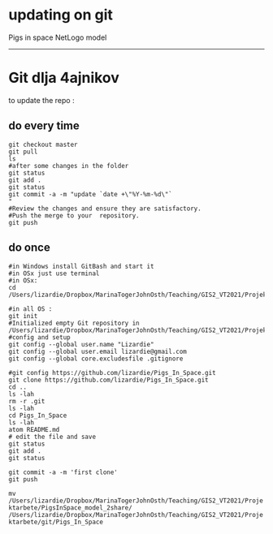 # updating on git

Pigs in space NetLogo model



---
# Git dlja 4ajnikov
to update the repo :

## do every time

```
git checkout master
git pull
ls
#after some changes in the folder
git status
git add .
git status
git commit -a -m "update `date +\"%Y-%m-%d\"`
"
#Review the changes and ensure they are satisfactory.
#Push the merge to your  repository.
git push
```


## do once

```
#in Windows install GitBash and start it
#in OSx just use terminal
#in OSx:
cd /Users/lizardie/Dropbox/MarinaTogerJohnOsth/Teaching/GIS2_VT2021/Projektarbete/git

#in all OS :
git init
#Initialized empty Git repository in /Users/lizardie/Dropbox/MarinaTogerJohnOsth/Teaching/GIS2_VT2021/Projektarbete/git/.git/
#config and setup
git config --global user.name "Lizardie"
git config --global user.email lizardie@gmail.com
git config --global core.excludesfile .gitignore

#git config https://github.com/lizardie/Pigs_In_Space.git
git clone https://github.com/lizardie/Pigs_In_Space.git
cd ..
ls -lah
rm -r .git
ls -lah
cd Pigs_In_Space
ls -lah
atom README.md
# edit the file and save
git status
git add .
git status

git commit -a -m 'first clone'
git push
```

`mv /Users/lizardie/Dropbox/MarinaTogerJohnOsth/Teaching/GIS2_VT2021/Projektarbete/PigsInSpace_model_2share/ /Users/lizardie/Dropbox/MarinaTogerJohnOsth/Teaching/GIS2_VT2021/Projektarbete/git/Pigs_In_Space`
